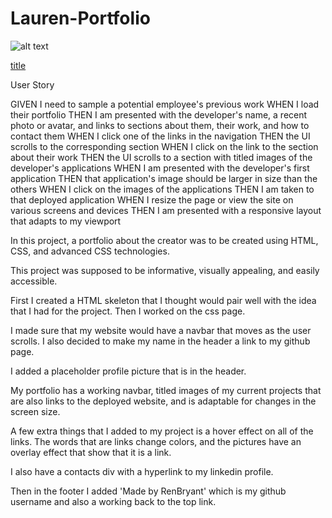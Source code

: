 # Lauren-Portfolio

![alt text](image.jpg)

[title](https://www.example.com)

User Story

GIVEN I need to sample a potential employee's previous work
WHEN I load their portfolio
THEN I am presented with the developer's name, a recent photo or avatar, and links to sections about them, their work, and how to contact them
WHEN I click one of the links in the navigation
THEN the UI scrolls to the corresponding section
WHEN I click on the link to the section about their work
THEN the UI scrolls to a section with titled images of the developer's applications
WHEN I am presented with the developer's first application
THEN that application's image should be larger in size than the others
WHEN I click on the images of the applications
THEN I am taken to that deployed application
WHEN I resize the page or view the site on various screens and devices
THEN I am presented with a responsive layout that adapts to my viewport

In this project, a portfolio about the creator was to be created using HTML, CSS, and advanced CSS technologies.

This project was supposed to be informative, visually appealing, and easily accessible.

First I created a HTML skeleton that I thought would pair well with the idea that I had for the project. Then I worked on the css page.

I made sure that my website would have a navbar that moves as the user scrolls. I also decided to make my name in the header a link to my github page.

I added a placeholder profile picture that is in the header.

My portfolio has a working navbar, titled images of my current projects that are also links to the deployed website, and is adaptable for changes in the screen size.

A few extra things that I added to my project is a hover effect on all of the links. The words that are links change colors, and the pictures have an overlay effect that show that it is a link.

I also have a contacts div with a hyperlink to my linkedin profile.

Then in the footer I added 'Made by RenBryant' which is my github username and also a working back to the top link.